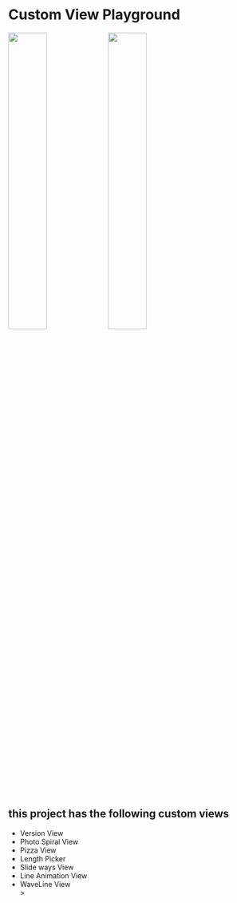 # Custom View Playground

<div style="display:inline;width:5px;">
<img src ="https://github.com/mrabelwahed/Custom-View-Playground---Android---Kotlin/blob/master/art/photo.png"  width="39%"style="display:inline;">
<img src ="https://github.com/mrabelwahed/Custom-View-Playground---Android---Kotlin/blob/master/art/photo2.png" width="39%" 
       style="display:inline;">
</div>

## this project has the following custom views

<ul>
    <li>Version View</li>
    <li>Photo Spiral View</li>
    <li>Pizza View</li>
    <li>Length Picker </li>
    <li>Slide ways View</li>
   <li>Line Animation View</li>
   <li>WaveLine View</li>>
</ul>
